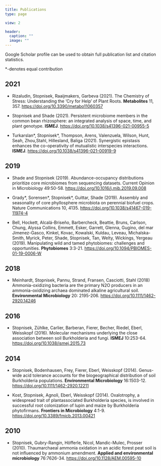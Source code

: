 ```yaml
---
title: Publications
type: page

view: 2

header:
  caption: ""
  image: ""
---
```


Google Scholar profile can be used to obtain full publication list and citation statistics.

*-denotes equal contribution

## 2021

 - Rizaludin, Stopnisek, Raaijmakers, Garbeva (2021). The Chemistry of Stress: Understanding the
‘Cry for Help’ of Plant Roots. __Metabolites__ 11, 357. https://doi.org/10.3390/metabo11060357

 - Stopnisek and Shade (2021). Persistent microbiome members in the common bean rhizosphere:
an integrated analysis of space, time, and plant genotype. __ISMEJ__. https://doi.org/10.1038/s41396-021-00955-5

 - Turkarslan*, Stopnisek*, Thompson, Arens, Valenzuela, Wilson, Hunt, Seah, Zhou,Stahl,
Hillesland, Baliga (2021). Synergistic epistasis enhances the co-operativity of mutualistic
interspecies interactions. __ISMEJ__. https://doi.org/10.1038/s41396-021-00919-9

## 2019

 - Shade and Stopnisek (2019). Abundance-occupancy distributions prioritize core microbiomes from
sequencing datasets. Current Opinion in Microbiology 49:50-58. https://doi.org/10.1016/j.mib.2019.09.008

 - Grady*, Sorensen*, Stopnisek*, Guittar, Shade (2019). Assembly and seasonality of core
phyllosphere microbiota on perennial biofuel crops. Nature Communications 10, 4135. https://doi.org/10.1038/s41467-019-11974-4

 - Bell, Hockett, Alcalá-Briseño, Barbercheck, Beattie, Bruns, Carlson, Chung, Alyssa Collins,
Emmett, Esker, Garrett, Glenna, Gugino, del mar Jimenez-Gasco, Kinkel, Kovac, Kowalski,
Kuldau, Leveau, Michalska-Smith, Myrick, Peter, Shade, Stopnisek, Tan, Welty, Wickings,
Yergeau (2019). Manipulating wild and tamed phytobiomes: challenges and opportunities.
__Phytobiomes__ 3:3-21. https://doi.org/10.1094/PBIOMES-01-19-0006-W

## 2018

 - Meinhardt, Stopnisek, Pannu, Strand, Fransen, Casciotti, Stahl (2018) Ammonia-oxidizing
bacteria are the primary N2O producers in an ammonia-oxidizing archaea dominated
alkaline agricultural soil. __Environmental Microbiology__ 20: 2195-206.  https://doi.org/10.1111/1462-2920.14246

## 2016

 - Stopnisek, Zühlke, Carlier, Barberan, Fierer, Becher, Riedel, Eberl, Weisskopf (2016). Molecular
mechanisms underlying the close association between soil Burkholderia and fungi. __ISMEJ__ 10:253-64. https://doi.org/10.1038/ismej.2015.73

## 2014

 - Stopnisek, Bodenhausen, Frey, Fierer, Eberl, Weisskopf (2014). Genus-wide acid tolerance
accounts for the biogeographical distribution of soil Burkholderia populations. __Environmental
Microbiology__ 16:1503-12. https://doi.org/10.1111/1462-2920.12211

 - Kost, Stopnisek, Agnoli, Eberl, Weisskopf (2014). Oxalotrophy, a widespread trait of plantassociated
Burkholderia species, is involved in successful root colonization of lupin and maize
by Burkholderia phytofirmans. __Frontiers in Microbiology__ 4:1-9. https://doi.org/10.3389/fmicb.2013.00421

## 2010

- Stopnisek, Gubry-Rangin, Höfferle, Nicol, Mandic-Mulec, Prosser (2010). Thaumarchaeal
ammonia oxidation in an acidic forest peat soil is not influenced by ammonium amendment.
__Applied and environmental microbiology__ 76:7626-34. https://doi.org/10.1128/AEM.00595-10
